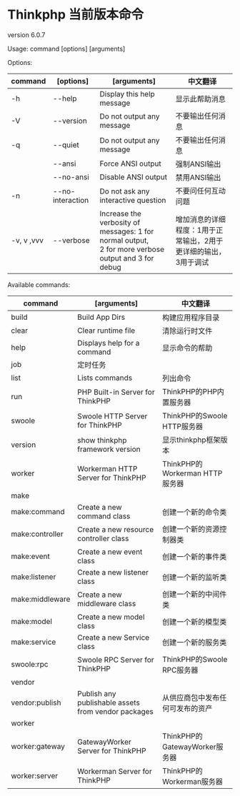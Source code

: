 # Thinkphp 当前版本命令

version 6.0.7

Usage:
command [options] [arguments]



Options:


| command    | [options]        | [arguments]                                                                                              | 中文翻译                                                        |
| ------------ | ------------------ | ---------------------------------------------------------------------------------------------------------- | ----------------------------------------------------------------- |
| -h         | --help           | Display this help message                                                                                | 显示此帮助消息                                                  |
| -V         | --version        | Do not output any message                                                                                | 不要输出任何消息                                                |
| -q         | --quiet          | Do not output any message                                                                                | 不要输出任何消息                                                |
|            | --ansi           | Force ANSI output                                                                                        | 强制ANSI输出                                                    |
|            | --no-ansi        | Disable ANSI output                                                                                      | 禁用ANSI输出                                                    |
| -n         | --no-interaction | Do not ask any interactive question                                                                      | 不要问任何互动问题                                              |
| -v, v ,vvv | --verbose        | Increase the verbosity of messages: 1 for normal output,<br /> 2 for more verbose output and 3 for debug | 增加消息的详细程度：1用于正常输出，2用于更详细的输出，3用于调试 |


Available commands:


| command         | [arguments]                                         | 中文翻译                         |
| ----------------- | ----------------------------------------------------- | ---------------------------------- |
| build           | Build App Dirs                                      | 构建应用程序目录                 |
| clear           | Clear runtime file                                  | 清除运行时文件                   |
| help            | Displays help for a command                         | 显示命令的帮助                   |
| job             | 定时任务                                            |                                  |
| list            | Lists commands                                      | 列出命令                         |
| run             | PHP Built-in Server for ThinkPHP                    | ThinkPHP的PHP内置服务器          |
| swoole          | Swoole HTTP Server for ThinkPHP                     | ThinkPHP的Swoole HTTP服务器      |
| version         | show thinkphp framework version                     | 显示thinkphp框架版本             |
| worker          | Workerman HTTP Server for ThinkPHP                  | ThinkPHP的Workerman HTTP服务器   |
| make            |                                                     |                                  |
| make:command    | Create a new command class                          | 创建一个新的命令类               |
| make:controller | Create a new resource controller class              | 创建一个新的资源控制器类         |
| make:event      | Create a new event class                            | 创建一个新的事件类               |
| make:listener   | Create a new listener class                         | 创建一个新的监听类               |
| make:middleware | Create a new middleware class                       | 创建一个新的中间件类             |
| make:model      | Create a new model class                            | 创建一个新的模型类               |
| make:service    | Create a new Service class                          | 创建一个新的服务类               |
| swoole:rpc      | Swoole RPC Server for ThinkPHP                      | ThinkPHP的Swoole RPC服务器       |
| vendor          |                                                     |                                  |
| vendor:publish  | Publish any publishable assets from vendor packages | 从供应商包中发布任何可发布的资产 |
| worker          |                                                     |                                  |
| worker:gateway  | GatewayWorker Server for ThinkPHP                   | ThinkPHP的GatewayWorker服务器    |
| worker:server   | Workerman Server for ThinkPHP                       | ThinkPHP的Workerman服务器        |
